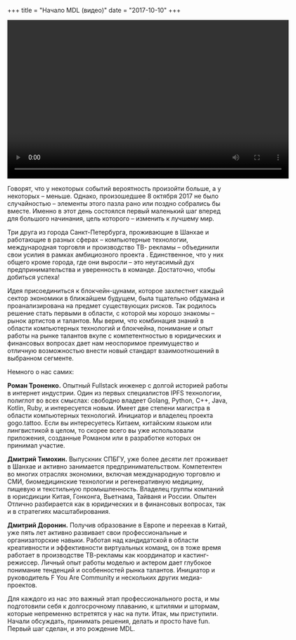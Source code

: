 +++
title = "Начало MDL (видео)"
date = "2017-10-10"
+++

<video width="640" height="360" controls>
  <source src="https://ipfs.io/ipfs/QmeqKazV19qNmysr6yfuxmVujN2wq6fzJqZUZhqSSCRo46" type="video/mp4">
Your browser does not support the video tag.
</video>

Говорят, что у некоторых событий вероятность произойти больше, а у некоторых – меньше. Однако, произошедшее 8 октября 2017 не было случайностью – элементы этого пазла рано или поздно собрались бы вместе. Именно в этот день состоялся первый маленький шаг вперед для большого начинания, цель которого – изменить к лучшему мир.

Три друга из города Санкт-Петербурга, проживающие в Шанхае и работающие в разных сферах – компьютерные технологии, международная торговля и производство ТВ- рекламы – объединили свои усилия в рамках амбициозного проекта . Единственное, что у них общего кроме города, где они выросли – это неугасимый дух предпринимательства и уверенность в команде. Достаточно, чтобы добиться успеха!

Идея присоединиться к блокчейн-цунами, которое захлестнет каждый сектор экономики в ближайшем будущем, была тщательно обдумана и проанализирована на предмет существующих рисков. Так родилось решение стать первыми в области, с которой мы хорошо знакомы – рынок артистов и талантов. Мы верим, что комбинация знаний в области компьютерных технологий и блокчейна, понимание и опыт работы на рынке талантов вкупе с компетентностью в юридических и финансовых вопросах дает нам неоспоримое преимущество и отличную возможностью внести новый стандарт взаимоотношений в выбранном сегменте.

Немного о нас самих:

**Роман Троненко.** Опытный Fullstack инженер с долгой историей работы в интернет индустрии. Один из первых специалистов IPFS технологии, полиглот во всех смыслах: свободно владеет Golang, Python, C++, Java, Kotlin, Ruby, и интересуется новым. Имеет две степени магистра в области компьютерных технологий. Инициатор и владелец проекта gogo.tattoo. Если вы интересуетесь Китаем, китайским языком или лингвистикой в целом, то скорее всего вы уже использовали приложения, созданные Романом или в разработке которых он принимал участие.

**Дмитрий Тимохин.** Выпускник СПБГУ, уже более десяти лет проживает в Шанхае и активно занимается предпринимательством. Компетентен во многих отраслях экономики, включая международную торговлю и СМИ, биомедицинские технологии и регенеративную медицину, пищевую и текстильную промышленность. Владелец группы компаний в юрисдикции Китая, Гонконга, Вьетнама, Тайваня и России. Опытен Отлично разбирается как в юридических и в финансовых вопросах, так и в стратегиях масштабирования.

**Дмитрий Доронин.** Получив образование в Европе и переехав в Китай, уже пять лет активно развивает свои профессиональные и организаторские навыки. Работая над кандидатской в области креативности и эффективности виртуальных команд, он в тоже время работает в производстве ТВ-рекламы как координатор и кастинг-режиссер. Личный опыт работы моделью и актером дает глубокое понимание тенденций и особенностей рынка талантов. Инициатор и руководитель F You Are Community и нескольких других медиа-проектов.

Для каждого из нас это важный этап профессионального роста, и мы подготовили себя к долгосрочному плаванию, к штилями и штормам, которые непременно встретятся у нас на пути. Итак, мы приступили. Начали обсуждать, принимать решения, делать и просто have fun. Первый шаг сделан, и это рождение MDL.
